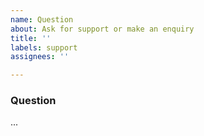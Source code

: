```yaml
---
name: Question
about: Ask for support or make an enquiry
title: ''
labels: support
assignees: ''

---
```


### Question ###
<!-- What do you want help with or know about? -->

...
